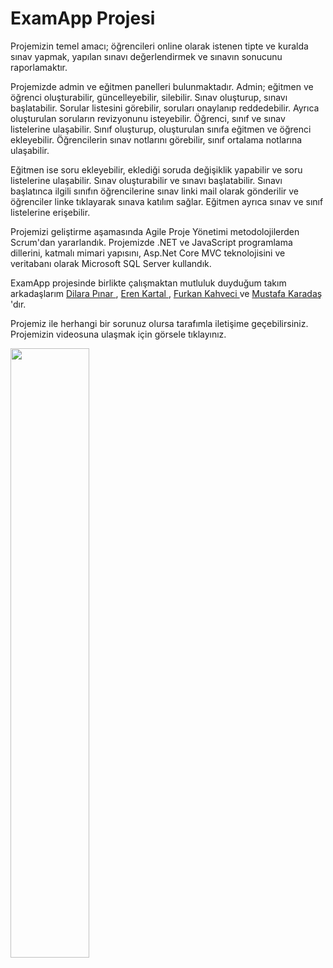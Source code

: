 # ExamApp Projesi

Projemizin temel amacı; öğrencileri online olarak istenen tipte ve kuralda sınav yapmak, yapılan sınavı değerlendirmek ve sınavın sonucunu raporlamaktır.

Projemizde admin ve eğitmen panelleri bulunmaktadır. Admin; eğitmen ve öğrenci oluşturabilir, güncelleyebilir, silebilir. Sınav oluşturup, sınavı başlatabilir. Sorular listesini görebilir, soruları onaylanıp reddedebilir. Ayrıca oluşturulan soruların revizyonunu isteyebilir. Öğrenci, sınıf ve sınav listelerine ulaşabilir. Sınıf oluşturup, oluşturulan sınıfa eğitmen ve öğrenci ekleyebilir. Öğrencilerin sınav notlarını görebilir, sınıf ortalama notlarına ulaşabilir.

Eğitmen ise soru ekleyebilir, eklediği soruda değişiklik yapabilir ve soru listelerine ulaşabilir. Sınav oluşturabilir ve sınavı başlatabilir. Sınavı başlatınca ilgili sınıfın öğrencilerine sınav linki mail olarak gönderilir ve öğrenciler linke tıklayarak sınava katılım sağlar. Eğitmen ayrıca sınav ve sınıf listelerine erişebilir.

Projemizi geliştirme aşamasında Agile Proje Yönetimi metodolojilerden Scrum'dan yararlandık. Projemizde .NET ve JavaScript programlama dillerini, katmalı mimari yapısını, Asp.Net Core MVC teknolojisini ve veritabanı olarak Microsoft SQL Server kullandık.

ExamApp projesinde birlikte çalışmaktan mutluluk duyduğum takım arkadaşlarım <a href="https://github.com/DilaraPinar99"> Dilara Pınar <a/>, <a href="https://github.com/KartalEren"> Eren Kartal <a/>, <a href="https://github.com/KahveciFurkan"> Furkan Kahveci <a/> ve <a href="https://github.com/MustafaKaradas"> Mustafa Karadaş <a/>'dır.

Projemiz ile herhangi bir sorunuz olursa tarafımla iletişime geçebilirsiniz. Projemizin videosuna ulaşmak için görsele tıklayınız.

[<img src="https://i.hizliresim.com/dpwtbni.jpg" width="50%">](https://www.linkedin.com/feed/update/urn:li:activity:7161622758915796992/)
